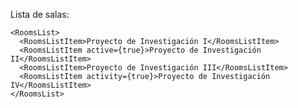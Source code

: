 Lista de salas:

    <RoomsList>
      <RoomsListItem>Proyecto de Investigación I</RoomsListItem>
      <RoomsListItem active={true}>Proyecto de Investigación II</RoomsListItem>
      <RoomsListItem>Proyecto de Investigación III</RoomsListItem>
      <RoomsListItem activity={true}>Proyecto de Investigación IV</RoomsListItem>
    </RoomsList>
